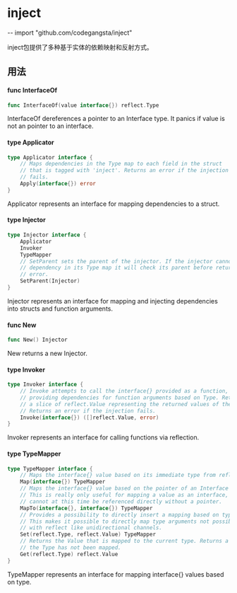 # inject
--
    import "github.com/codegangsta/inject"

inject包提供了多种基于实体的依赖映射和反射方式。

## 用法

#### func  InterfaceOf

```go
func InterfaceOf(value interface{}) reflect.Type
```
InterfaceOf dereferences a pointer to an Interface type. It panics if value is
not an pointer to an interface.

#### type Applicator

```go
type Applicator interface {
    // Maps dependencies in the Type map to each field in the struct
    // that is tagged with 'inject'. Returns an error if the injection
    // fails.
    Apply(interface{}) error
}
```

Applicator represents an interface for mapping dependencies to a struct.

#### type Injector

```go
type Injector interface {
    Applicator
    Invoker
    TypeMapper
    // SetParent sets the parent of the injector. If the injector cannot find a
    // dependency in its Type map it will check its parent before returning an
    // error.
    SetParent(Injector)
}
```

Injector represents an interface for mapping and injecting dependencies into
structs and function arguments.

#### func  New

```go
func New() Injector
```
New returns a new Injector.

#### type Invoker

```go
type Invoker interface {
    // Invoke attempts to call the interface{} provided as a function,
    // providing dependencies for function arguments based on Type. Returns
    // a slice of reflect.Value representing the returned values of the function.
    // Returns an error if the injection fails.
    Invoke(interface{}) ([]reflect.Value, error)
}
```

Invoker represents an interface for calling functions via reflection.

#### type TypeMapper

```go
type TypeMapper interface {
    // Maps the interface{} value based on its immediate type from reflect.TypeOf.
    Map(interface{}) TypeMapper
    // Maps the interface{} value based on the pointer of an Interface provided.
    // This is really only useful for mapping a value as an interface, as interfaces
    // cannot at this time be referenced directly without a pointer.
    MapTo(interface{}, interface{}) TypeMapper
    // Provides a possibility to directly insert a mapping based on type and value.
    // This makes it possible to directly map type arguments not possible to instantiate
    // with reflect like unidirectional channels.
    Set(reflect.Type, reflect.Value) TypeMapper
    // Returns the Value that is mapped to the current type. Returns a zeroed Value if
    // the Type has not been mapped.
    Get(reflect.Type) reflect.Value
}
```

TypeMapper represents an interface for mapping interface{} values based on type.
